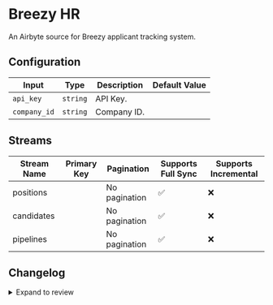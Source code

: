 # Breezy HR
An Airbyte source for Breezy applicant tracking system.
## Configuration

| Input | Type | Description | Default Value |
|-------|------|-------------|---------------|
| `api_key` | `string` | API Key.  |  |
| `company_id` | `string` | Company ID.  |  |

## Streams
| Stream Name | Primary Key | Pagination | Supports Full Sync | Supports Incremental |
|-------------|-------------|------------|---------------------|----------------------|
| positions |  | No pagination | ✅ |  ❌  |
| candidates |  | No pagination | ✅ |  ❌  |
| pipelines |  | No pagination | ✅ |  ❌  |


## Changelog

<details>
  <summary>Expand to review</summary>

| Version | Date | Pull Request | Subject |
|---------|------|--------------|---------|
| 0.0.25 | 2025-06-21 | [61874](https://github.com/airbytehq/airbyte/pull/61874) | Update dependencies |
| 0.0.24 | 2025-05-24 | [59901](https://github.com/airbytehq/airbyte/pull/59901) | Update dependencies |
| 0.0.23 | 2025-05-03 | [59360](https://github.com/airbytehq/airbyte/pull/59360) | Update dependencies |
| 0.0.22 | 2025-04-26 | [58747](https://github.com/airbytehq/airbyte/pull/58747) | Update dependencies |
| 0.0.21 | 2025-04-19 | [58265](https://github.com/airbytehq/airbyte/pull/58265) | Update dependencies |
| 0.0.20 | 2025-04-12 | [57663](https://github.com/airbytehq/airbyte/pull/57663) | Update dependencies |
| 0.0.19 | 2025-04-05 | [57118](https://github.com/airbytehq/airbyte/pull/57118) | Update dependencies |
| 0.0.18 | 2025-03-29 | [56584](https://github.com/airbytehq/airbyte/pull/56584) | Update dependencies |
| 0.0.17 | 2025-03-22 | [55407](https://github.com/airbytehq/airbyte/pull/55407) | Update dependencies |
| 0.0.16 | 2025-03-01 | [54854](https://github.com/airbytehq/airbyte/pull/54854) | Update dependencies |
| 0.0.15 | 2025-02-22 | [54211](https://github.com/airbytehq/airbyte/pull/54211) | Update dependencies |
| 0.0.14 | 2025-02-15 | [53906](https://github.com/airbytehq/airbyte/pull/53906) | Update dependencies |
| 0.0.13 | 2025-02-08 | [53385](https://github.com/airbytehq/airbyte/pull/53385) | Update dependencies |
| 0.0.12 | 2025-02-01 | [52885](https://github.com/airbytehq/airbyte/pull/52885) | Update dependencies |
| 0.0.11 | 2025-01-25 | [52168](https://github.com/airbytehq/airbyte/pull/52168) | Update dependencies |
| 0.0.10 | 2025-01-18 | [51736](https://github.com/airbytehq/airbyte/pull/51736) | Update dependencies |
| 0.0.9 | 2025-01-11 | [51248](https://github.com/airbytehq/airbyte/pull/51248) | Update dependencies |
| 0.0.8 | 2024-12-28 | [50481](https://github.com/airbytehq/airbyte/pull/50481) | Update dependencies |
| 0.0.7 | 2024-12-21 | [50198](https://github.com/airbytehq/airbyte/pull/50198) | Update dependencies |
| 0.0.6 | 2024-12-14 | [49547](https://github.com/airbytehq/airbyte/pull/49547) | Update dependencies |
| 0.0.5 | 2024-12-12 | [49315](https://github.com/airbytehq/airbyte/pull/49315) | Update dependencies |
| 0.0.4 | 2024-12-11 | [49020](https://github.com/airbytehq/airbyte/pull/49020) | Starting with this version, the Docker image is now rootless. Please note that this and future versions will not be compatible with Airbyte versions earlier than 0.64 |
| 0.0.3 | 2024-10-29 | [47750](https://github.com/airbytehq/airbyte/pull/47750) | Update dependencies |
| 0.0.2 | 2024-10-28 | [47587](https://github.com/airbytehq/airbyte/pull/47587) | Update dependencies |
| 0.0.1 | 2024-08-20 | | Initial release by natikgadzhi via Connector Builder |

</details>
